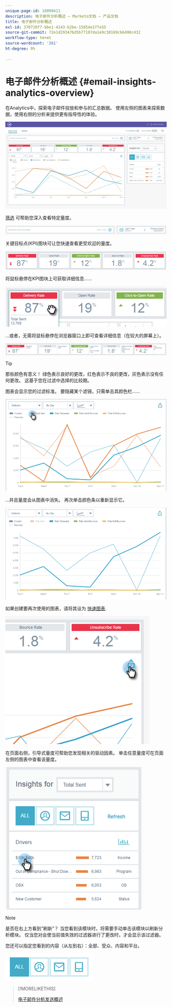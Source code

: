 ```yaml
---
unique-page-id: 10099411
description: 电子邮件分析概述 — Marketo文档 — 产品文档
title: 电子邮件分析概述
exl-id: 370720f7-bbe1-4143-b2be-15854e1ffe55
source-git-commit: 72e1d29347bd5b77107da1e9c30169cb6490c432
workflow-type: tm+mt
source-wordcount: '261'
ht-degree: 0%

---
```


# 电子邮件分析概述 {#email-insights-analytics-overview}

在Analytics中，探索电子邮件投放和参与的汇总数据。 使用左侧的图表来探索数据，使用右侧的分析来提供更有指导性的体验。

![](assets/emailanalytics-1.jpg)

[筛选](/help/marketo/product-docs/reporting/email-insights/filtering-in-email-insights.md) 可帮助您深入查看特定量度。

![](assets/filter-field.png)

关键目标点(KPI)图块可让您快速查看更受欢迎的量度。

![](assets/kpi.png)

将鼠标悬停在KPI图块上可获取详细信息……

![](assets/kpi-hover.png)

...或者，无需将鼠标悬停在浏览器窗口上即可查看详细信息（在较大的屏幕上）。

![](assets/kpi-wide.png)

>[!TIP]
>
>那些颜色有意义！ 绿色表示良好的更改，红色表示不良的更改，灰色表示没有任何更改。 这基于您在过滤中选择的比较期。

图表会显示您的过滤标准。 要隐藏某个滤镜，只需单击其颜色栏……

![](assets/chart1.png)

...并且量度会从图表中消失。 再次单击颜色条以重新显示它。

![](assets/chart2.png)

如果创建要再次使用的图表，请将其设为 [快速图表](/help/marketo/product-docs/reporting/email-insights/email-insights-quick-charts.md).

![](assets/quick-chart.png)

在页面右侧，引导式量度可帮助您发现相关的驱动因素。 单击任意量度可在页面左侧的图表中查看该量度。

![](assets/guided-metrics-ps.png)

>[!NOTE]
>
>是否在右上方看到“刷新”？ 当您看到该模块时，将需要手动单击该模块以刷新分析模块。 仅当您对会使当前值失效的过滤器进行了更改时，才会显示该过滤器。

您还可以指定您看到的内容（从左到右）：全部、受众、内容和平台。

![](assets/guided-bar.png)

>[!MORELIKETHIS]
>
>[电子邮件分析发送概述](/help/marketo/product-docs/reporting/email-insights/email-insights-sends-overview.md)
